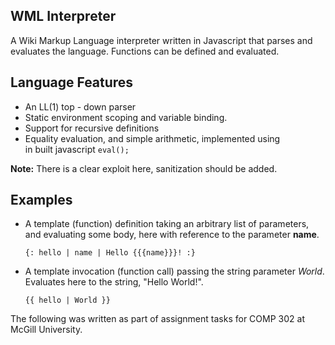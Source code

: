 WML Interpreter
---------------

A Wiki Markup Language interpreter written in Javascript that parses and evaluates
the language. Functions can be defined and evaluated.

Language Features
-----------------
* An LL(1) top - down parser
* Static environment scoping and variable binding.
* Support for recursive definitions
* Equality evaluation, and simple arithmetic, implemented using  
  in built javascript `eval();`

**Note:** There is a clear exploit here, sanitization should be added.

Examples
-------
* A template (function) definition taking an arbitrary list of parameters,
  and evaluating some body, here with reference to the parameter **name**.  

  `{: hello | name | Hello {{{name}}}! :}`

* A template invocation (function call) passing the string parameter *World*.
  Evaluates here to the string, "Hello World!".

  `{{ hello | World }}`



The following was written as part of assignment tasks for COMP 302 at
McGill University.
